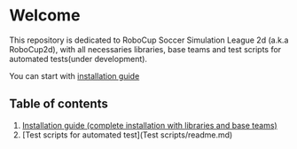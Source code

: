 # Welcome
This repository is  dedicated to RoboCup Soccer Simulation League 2d (a.k.a RoboCup2d), with all necessaries libraries, base teams and test scripts  for automated tests(under development).

You can start with [installation guide](#installation-guide)

## Table of contents
1.  [Installation guide (complete installation with libraries and base teams)](Sources/readme.md#installation)
2.  [Test scripts for automated test](Test scripts/readme.md)
